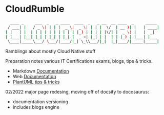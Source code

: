 # CloudRumble

```bash
  ____ _     ___  _   _ ____  ____  _   _ __  __ ____  _     _____
 / ___| |   / _ \| | | |  _ \|  _ \| | | |  \/  | __ )| |   | ____|
| |   | |  | | | | | | | | | | |_) | | | | |\/| |  _ \| |   |  _|
| |___| |__| |_| | |_| | |_| |  _ <| |_| | |  | | |_) | |___| |___
 \____|_____\___/ \___/|____/|_| \_\\___/|_|  |_|____/|_____|_____|
```

<span> Ramblings about mostly Cloud Native stuff</span>

Preparation notes various IT Certifications exams, blogs, tips & tricks.

- Markdown [Documentation](docs/README.md)
- Web [Documentation](https://cloudrumble.net)
- [PlantUML tips & tricks](PLANTUML.md)

02/2022 major page redesing, moving off of docsify to docosaurus:

- documentation versioning
- includes blogs engine
